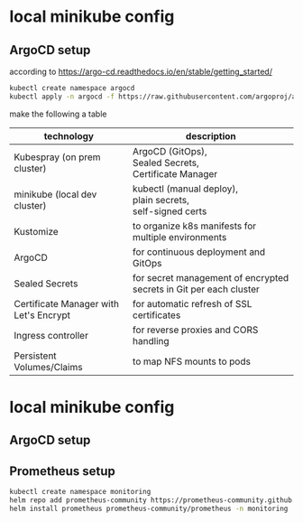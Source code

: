 # local minikube config
## ArgoCD setup
according to https://argo-cd.readthedocs.io/en/stable/getting_started/
```bash
kubectl create namespace argocd
kubectl apply -n argocd -f https://raw.githubusercontent.com/argoproj/argo-cd/stable/manifests/install.yaml
```

make the following a table


| technology                             | description                                                         |
|----------------------------------------|---------------------------------------------------------------------|
| Kubespray (on prem cluster)            | ArgoCD (GitOps), <br/>Sealed Secrets, <br/>Certificate Manager      |
| minikube  (local dev cluster)          | kubectl (manual deploy), <br/>plain secrets, <br/>self-signed certs |
| Kustomize                              | to organize k8s manifests for multiple environments                 |
| ArgoCD                                 | for continuous deployment and GitOps                                |
| Sealed Secrets                         | for secret management of encrypted secrets in Git per each cluster  |
| Certificate Manager with Let's Encrypt | for automatic refresh of SSL certificates                           |
| Ingress controller                     | for reverse proxies and CORS handling                               |
| Persistent Volumes/Claims              | to map NFS mounts to pods                                           |

# local minikube config
## ArgoCD setup

## Prometheus setup
```bash
kubectl create namespace monitoring
helm repo add prometheus-community https://prometheus-community.github.io/helm-charts
helm install prometheus prometheus-community/prometheus -n monitoring
```
